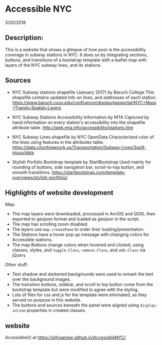 # Accessible NYC
3/20/2018

## Description:
This is a website that shows a glimpse of how poor is the accessibility coverage in subway stations in NYC.
It does so by integrating sections, buttons, and transitions of a bootstrap template with a leaflet map with layers of the NYC subway lines, and its stations.

## Sources
* NYC Subway stations shapefile (January 2017) by Baruch College
This shapefile contains updated info on lines, and addresses of each station.
https://www.baruch.cuny.edu/confluence/display/geoportal/NYC+Mass+Transit+Spatial+Layers

* NYC Subway Stations Accessibility Information by MTA
Captured by hand information on every station's accessibility into the shapefile attribute table.
http://web.mta.info/accessibility/stations.htm

* NYC Subway Lines shapefile by NYC OpenData
Characterized color of the lines using features in the attributes table.
https://data.cityofnewyork.us/Transportation/Subway-Lines/3qz8-muuu/data

* Stylish Porfolio Bootstrap template by StartBootstrap
Used mainly for rounding of buttons, side navigation bar, scroll-to-top button, and smooth transitions.
https://startbootstrap.com/template-overviews/stylish-portfolio/

## Highlights of website development
Map:
* The map layers were downloaded, processed in ArcGIS and QGIS, then exported to geojson format and loaded as geojson in the script.
* The map has scrolling zoom disabled.
* The layers use `map.createPane` to order their loading/presentation.
* The Stations have a hover pop up message with changing colors for Accessible stations.
* The map Buttons change colors when hovered and clicked, using classes, styles, and `toggle.Class`, `remove.Class`, and `add.Class` via jQuery

Other stuff:
* Text shadow and darkened backgrounds were used to remark the text over the background images.
* The transition buttons, sidebar, and scroll to top button come from the bootstrap template but were modified to agree with the styling.
* Lots of files for css and js for the template were eliminated, as they served no purpose in this website.
* The buttons and sources beneath the panel were aligned using `display: inline` properties in created classes.

## website
Accessible(!) at https://sillysalope.github.io/AccessibleNYC/
